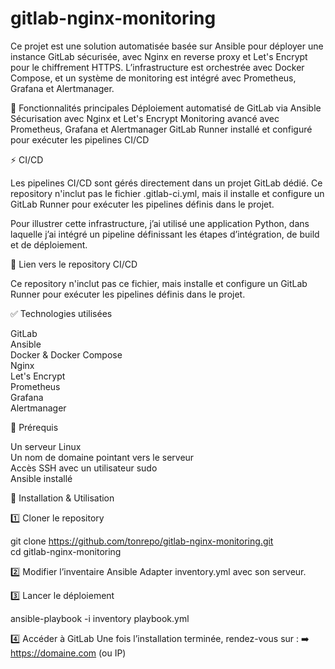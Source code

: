 # gitlab-nginx-monitoring

Ce projet est une solution automatisée basée sur Ansible pour déployer une instance GitLab sécurisée, avec Nginx en reverse proxy et Let's Encrypt pour le chiffrement HTTPS. L’infrastructure est orchestrée avec Docker Compose, et un système de monitoring est intégré avec Prometheus, Grafana et Alertmanager.

📌 Fonctionnalités principales
Déploiement automatisé de GitLab via Ansible
Sécurisation avec Nginx et Let's Encrypt
Monitoring avancé avec Prometheus, Grafana et Alertmanager
GitLab Runner installé et configuré pour exécuter les pipelines CI/CD

⚡ CI/CD

Les pipelines CI/CD sont gérés directement dans un projet GitLab dédié.
Ce repository n'inclut pas le fichier .gitlab-ci.yml, mais il installe et configure un GitLab Runner pour exécuter les pipelines définis dans le projet.

Pour illustrer cette infrastructure, j’ai utilisé une application Python, dans laquelle j’ai intégré un pipeline définissant les étapes d’intégration, de build et de déploiement.

🔗 Lien vers le repository CI/CD


Ce repository n'inclut pas ce fichier, mais installe et configure un GitLab Runner pour exécuter les pipelines définis dans le projet.

✅ Technologies utilisées

GitLab  
Ansible  
Docker & Docker Compose  
Nginx  
Let's Encrypt  
Prometheus  
Grafana  
Alertmanager  

🔧 Prérequis

Un serveur Linux  
Un nom de domaine pointant vers le serveur   
Accès SSH avec un utilisateur sudo   
Ansible installé  

🚀 Installation & Utilisation

1️⃣ Cloner le repository

git clone https://github.com/tonrepo/gitlab-nginx-monitoring.git  
cd gitlab-nginx-monitoring

2️⃣ Modifier l’inventaire Ansible
Adapter inventory.yml avec son serveur.

3️⃣ Lancer le déploiement

ansible-playbook -i inventory playbook.yml

4️⃣ Accéder à GitLab
Une fois l’installation terminée, rendez-vous sur :
➡️ https://domaine.com (ou IP)
